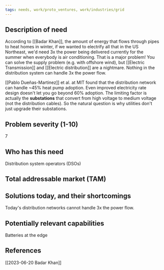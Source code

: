 ```yaml
---
tags: needs, work/proto_ventures, work/industries/grid
---
```

## Description of need
According to [[Badar Khan]], the amount of energy that flows through pipes to heat homes in winter, if we wanted to electrify all that in the US Northeast, we'd need 3x the power being delivered currently for the summer when everybody is air conditioning. That is a major problem! You can solve the supply problem (e.g. with offshore wind), but [[Electric Transmission]] and [[Electric distribution]] are a nightmare. Nothing in the distribution system can handle 3x the power flow.

[[Pablo Dueñas-Martinez]] et al. at MIT found that the distribution network can handle ~45% heat pump adoption. Even improved electricity rate design doesn't let you go beyond 60% adoption. The limiting factor is actually the **substations** that convert from high voltage to medium voltage (not the distribution cables). So the natural question is why utilities don't just upgrade their substations.

## Problem severity (1-10)
7

## Who has this need
Distribution system operators (DSOs)

## Total addressable market (TAM)


## Solutions today, and their shortcomings
Today's distribution networks cannot handle 3x the power flow.

## Potentially relevant capabilities
Batteries at the edge

## References
[[2023-06-20 Badar Khan]]
